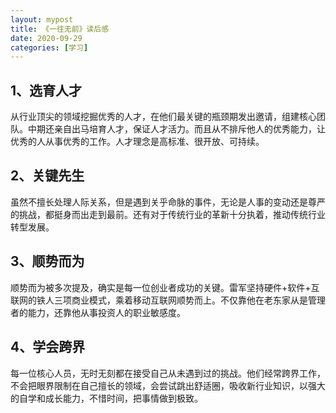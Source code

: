 ```yaml
---
layout: mypost
title: 《一往无前》读后感
date: 2020-09-29
categories: [学习]
---
```


## 1、选育人才
从行业顶尖的领域挖掘优秀的人才，在他们最关键的瓶颈期发出邀请，组建核心团队。中期还亲自出马培育人才，保证人才活力。而且从不排斥他人的优秀能力，让优秀的人从事优秀的工作。人才理念是高标准、很开放、可持续。

## 2、关键先生
虽然不擅长处理人际关系，但是遇到关乎命脉的事件，无论是人事的变动还是尊严的挑战，都挺身而出走到最前。还有对于传统行业的革新十分执着，推动传统行业转型发展。

## 3、顺势而为
顺势而为被多次提及，确实是每一位创业者成功的关键。雷军坚持硬件+软件+互联网的铁人三项商业模式，乘着移动互联网顺势而上。不仅靠他在老东家从是管理者的能力，还靠他从事投资人的职业敏感度。

## 4、学会跨界
每一位核心人员，无时无刻都在接受自己从未遇到过的挑战。他们经常跨界工作，不会把眼界限制在自己擅长的领域，会尝试跳出舒适圈，吸收新行业知识，以强大的自学和成长能力，不惜时间，把事情做到极致。